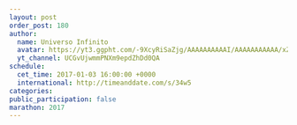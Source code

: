 ```yaml
---
layout: post
order_post: 180
author:
  name: Universo Infinito
  avatar: https://yt3.ggpht.com/-9XcyRiSaZjg/AAAAAAAAAAI/AAAAAAAAAAA/xZdi1Lgqsi8/s88-c-k-no-mo-rj-c0xffffff/photo.jpg
  yt_channel: UCGvUjwmmPNXm9epdZhDd0QA
schedule:
  cet_time: 2017-01-03 16:00:00 +0000
  international: http://timeanddate.com/s/34w5
categories:
public_participation: false
marathon: 2017
---
```

<!--iframe width="475" height="267" src="https://www.youtube.com/embed/MISSING" frameborder="0" allowfullscreen></iframe-->
